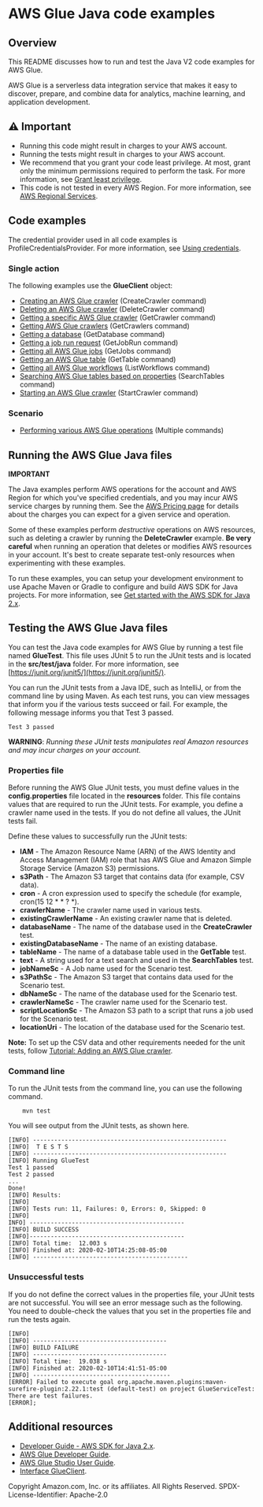 # AWS Glue Java code examples

## Overview
This README discusses how to run and test the Java V2 code examples for AWS Glue.

AWS Glue is a serverless data integration service that makes it easy to discover, prepare, and combine data for analytics, machine learning, and application development.

## ⚠️ Important
* Running this code might result in charges to your AWS account. 
* Running the tests might result in charges to your AWS account.
*  We recommend that you grant your code least privilege. At most, grant only the minimum permissions required to perform the task. For more information, see [Grant least privilege](https://docs.aws.amazon.com/IAM/latest/UserGuide/best-practices.html#grant-least-privilege). 
* This code is not tested in every AWS Region. For more information, see [AWS Regional Services](https://aws.amazon.com/about-aws/global-infrastructure/regional-product-services).

## Code examples

The credential provider used in all code examples is ProfileCredentialsProvider. For more information, see [Using credentials](https://docs.aws.amazon.com/sdk-for-java/latest/developer-guide/credentials.html).

### Single action

The following examples use the **GlueClient** object:

- [Creating an AWS Glue crawler](https://github.com/awsdocs/aws-doc-sdk-examples/blob/main/javav2/example_code/glue/src/main/java/com/example/glue/CreateCrawler.java) (CreateCrawler command)
- [Deleting an AWS Glue crawler](https://github.com/awsdocs/aws-doc-sdk-examples/blob/main/javav2/example_code/glue/src/main/java/com/example/glue/DeleteCrawler.java) (DeleteCrawler command)
- [Getting a specific AWS Glue crawler](https://github.com/awsdocs/aws-doc-sdk-examples/blob/main/javav2/example_code/glue/src/main/java/com/example/glue/GetCrawler.java) (GetCrawler command)
- [Getting AWS Glue crawlers](https://github.com/awsdocs/aws-doc-sdk-examples/blob/main/javav2/example_code/glue/src/main/java/com/example/glue/GetCrawlers.java) (GetCrawlers command)
- [Getting a database](https://github.com/awsdocs/aws-doc-sdk-examples/blob/main/javav2/example_code/glue/src/main/java/com/example/glue/GetDatabase.java) (GetDatabase command)
- [Getting a job run request](https://github.com/awsdocs/aws-doc-sdk-examples/blob/main/javav2/example_code/glue/src/main/java/com/example/glue/GetJobRun.java) (GetJobRun command)
- [Getting all AWS Glue jobs](https://github.com/awsdocs/aws-doc-sdk-examples/blob/main/javav2/example_code/glue/src/main/java/com/example/glue/GetJobs.java) (GetJobs command)
- [Getting an AWS Glue table](https://github.com/awsdocs/aws-doc-sdk-examples/blob/main/javav2/example_code/glue/src/main/java/com/example/glue/GetTable.java) (GetTable command)
- [Getting all AWS Glue workflows](https://github.com/awsdocs/aws-doc-sdk-examples/blob/main/javav2/example_code/glue/src/main/java/com/example/glue/ListWorkflows.java) (ListWorkflows command)
- [Searching AWS Glue tables based on properties](https://github.com/awsdocs/aws-doc-sdk-examples/blob/main/javav2/example_code/glue/src/main/java/com/example/glue/SearchTables.java) (SearchTables command)
- [Starting an AWS Glue crawler](https://github.com/awsdocs/aws-doc-sdk-examples/blob/main/javav2/example_code/glue/src/main/java/com/example/glue/StartCrawler.java) (StartCrawler command)

### Scenario

- [Performing various AWS Glue operations](https://github.com/awsdocs/aws-doc-sdk-examples/blob/main/javav2/example_code/glue/src/main/java/com/example/glue/GlueScenario.java) (Multiple commands)

## Running the AWS Glue Java files

**IMPORTANT**

The Java examples perform AWS operations for the account and AWS Region for which you've specified credentials, and you may incur AWS service charges by running them. See the [AWS Pricing page](https://aws.amazon.com/pricing/) for details about the charges you can expect for a given service and operation.

Some of these examples perform *destructive* operations on AWS resources, such as deleting a crawler by running the **DeleteCrawler** example. **Be very careful** when running an operation that deletes or modifies AWS resources in your account. It's best to create separate test-only resources when experimenting with these examples.

To run these examples, you can setup your development environment to use Apache Maven or Gradle to configure and build AWS SDK for Java projects. For more information, 
see [Get started with the AWS SDK for Java 2.x](https://docs.aws.amazon.com/sdk-for-java/latest/developer-guide/get-started.html). 


 ## Testing the AWS Glue Java files

You can test the Java code examples for AWS Glue by running a test file named **GlueTest**. This file uses JUnit 5 to run the JUnit tests and is located in the **src/test/java** folder. For more information, see [https://junit.org/junit5/](https://junit.org/junit5/).

You can run the JUnit tests from a Java IDE, such as IntelliJ, or from the command line by using Maven. As each test runs, you can view messages that inform you if the various tests succeed or fail. For example, the following message informs you that Test 3 passed.

	Test 3 passed

**WARNING**: _Running these JUnit tests manipulates real Amazon resources and may incur charges on your account._

 ### Properties file
Before running the AWS Glue JUnit tests, you must define values in the **config.properties** file located in the **resources** folder. This file contains values that are required to run the JUnit tests. For example, you define a crawler name used in the tests. If you do not define all values, the JUnit tests fail.

Define these values to successfully run the JUnit tests:

- **IAM** - The Amazon Resource Name (ARN) of the AWS Identity and Access Management (IAM) role that has AWS Glue and Amazon Simple Storage Service (Amazon S3) permissions.   
- **s3Path** - The Amazon S3 target that contains data (for example, CSV data).
- **cron** - A cron expression used to specify the schedule (for example, cron(15 12 * * ? *).
- **crawlerName** - The crawler name used in various tests.
- **existingCrawlerName** - An existing crawler name that is deleted.
- **databaseName** - The name of the database used in the **CreateCrawler** test.
- **existingDatabaseName** - The name of an existing database.
- **tableName** - The name of a database table used in the **GetTable** test.
- **text** - A string used for a text search and used in the **SearchTables** test.
- **jobNameSc** - A Job name used for the Scenario test.
- **s3PathSc** - The Amazon S3 target that contains data used for the Scenario test.
- **dbNameSc** - The name of the database used for the Scenario test.
- **crawlerNameSc** - The crawler name used for the Scenario test.
- **scriptLocationSc** - The Amazon S3 path to a script that runs a job used for the Scenario test. 
- **locationUri** - The location of the database used for the Scenario test. 

**Note:** To set up the CSV data and other requirements needed for the unit tests, follow [Tutorial: Adding an AWS Glue crawler](https://docs.aws.amazon.com/glue/latest/ug/tutorial-add-crawler.html).

### Command line
To run the JUnit tests from the command line, you can use the following command.

		mvn test

You will see output from the JUnit tests, as shown here.

	[INFO] -------------------------------------------------------
	[INFO]  T E S T S
	[INFO] -------------------------------------------------------
	[INFO] Running GlueTest
	Test 1 passed
	Test 2 passed
	...
	Done!
	[INFO] Results:
	[INFO]
	[INFO] Tests run: 11, Failures: 0, Errors: 0, Skipped: 0
	[INFO]
	INFO] --------------------------------------------
	[INFO] BUILD SUCCESS
	[INFO]--------------------------------------------
	[INFO] Total time:  12.003 s
	[INFO] Finished at: 2020-02-10T14:25:08-05:00
	[INFO] --------------------------------------------

### Unsuccessful tests

If you do not define the correct values in the properties file, your JUnit tests are not successful. You will see an error message such as the following. You need to double-check the values that you set in the properties file and run the tests again.

	[INFO]
	[INFO] --------------------------------------
	[INFO] BUILD FAILURE
	[INFO] --------------------------------------
	[INFO] Total time:  19.038 s
	[INFO] Finished at: 2020-02-10T14:41:51-05:00
	[INFO] ---------------------------------------
	[ERROR] Failed to execute goal org.apache.maven.plugins:maven-surefire-plugin:2.22.1:test (default-test) on project GlueServiceTest:  There are test failures.
	[ERROR];

## Additional resources
* [Developer Guide - AWS SDK for Java 2.x](https://docs.aws.amazon.com/sdk-for-java/latest/developer-guide/get-started.html).
* [AWS Glue Developer Guide](https://docs.aws.amazon.com/glue/latest/dg/what-is-glue.html).
* [AWS Glue Studio User Guide](https://docs.aws.amazon.com/glue/latest/ug/notebooks-chapter.html).
* [Interface GlueClient](https://sdk.amazonaws.com/java/api/latest/software/amazon/awssdk/services/glue/GlueClient.html).

Copyright Amazon.com, Inc. or its affiliates. All Rights Reserved. SPDX-License-Identifier: Apache-2.0
